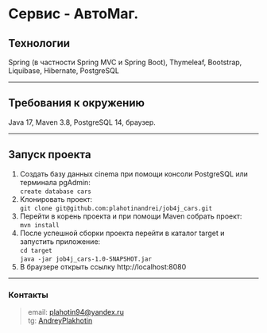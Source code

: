 # Сервис - АвтоМаг.
## Технологии
Spring (в частности Spring MVC и Spring Boot), Thymeleaf, Bootstrap, Liquibase, Hibernate, PostgreSQL

***

## Требования к окружению

Java 17, Maven 3.8, PostgreSQL 14, браузер.

***

## Запуск проекта

1. Создать базу данных cinema при помощи консоли PostgreSQL или терминала pgAdmin: <br>
   ```create database cars```
2. Клонировать проект: <br>
   ```git clone git@github.com:plahotinandrei/job4j_cars.git```
3. Перейти в корень проекта и при помощи Maven собрать проект: <br>
   ```mvn install```
4. После успешной сборки проекта перейти в каталог target и запустить приложение: <br>
   ```cd target``` <br>
   ```java -jar job4j_cars-1.0-SNAPSHOT.jar```
5. В браузере открыть ссылку http://localhost:8080
***

### Контакты

> email: [plahotin94@yandex.ru](mailto:plahotin94@yandex.ru) <br>
> tg: [AndreyPlakhotin](https://t.me/AndreyPlakhotin) <br>